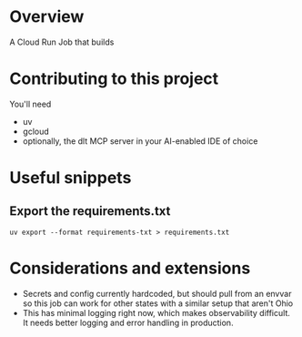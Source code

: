 # Overview

A Cloud Run Job that builds

# Contributing to this project

You'll need

- uv
- gcloud
- optionally, the dlt MCP server in your AI-enabled IDE of choice

# Useful snippets

## Export the requirements.txt

`uv export --format requirements-txt > requirements.txt`

# Considerations and extensions

- Secrets and config currently hardcoded, but should pull from an envvar so this job can work for other states with a similar setup that aren't Ohio
- This has minimal logging right now, which makes observability difficult. It needs better logging and error handling in production.
